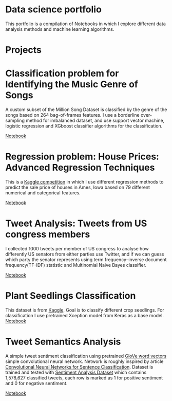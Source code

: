 # Data science portfolio

This portfolio is a compilation of Notebooks in which I explore different data analysis methods and machine learning algorithms.

# Projects

# Classification problem for Identifying the Music Genre of Songs

 A custom subset of the Million Song Dataset is classified by the genre of the songs based on 264 bag-of-frames features.
 I use a borderline over-sampling method for imbalanced dataset, and use support vector machine, logistic regression and XGboost classifier algorithms for the classification.
 
  [Notebook](https://github.com/ed-datascience/Data-Science/blob/master/Notebooks/Song_Classification.ipynb)
 
 # Regression problem: House Prices: Advanced Regression Techniques
 
 This is a [Kaggle competition](https://www.kaggle.com/c/house-prices-advanced-regression-techniques) in which I use different regression methods to predict the sale price of houses in Ames, Iowa based on 79 different numerical and categorical features.
 
 [Notebook](https://github.com/ed-datascience/Data-Science/blob/master/Notebooks/HousePriceRegression.ipynb)
 
 # Tweet Analysis: Tweets from US congress members
 
 I collected 1000 tweets per member of US congress to analyse how differently US senators from either parties use Twitter, and if we can guess which party the senator represents using term frequency–inverse document frequency(TF-IDF) statistic and Multinomial Naive Bayes classifier.
 
  [Notebook](https://github.com/ed-datascience/Data-Science/blob/master/Notebooks/Congress_Tweet_Analysis.ipynb)
  
  # Plant Seedlings Classification
  
  This dataset is from [Kaggle](https://www.kaggle.com/c/plant-seedlings-classification). Goal is to classify different crop seedlings. For classification I use pretrained Xception model from Keras as a base model.
  [Notebook](https://github.com/ed-datascience/Data-Science/blob/master/Notebooks/Plant_Seedlings_Classification.ipynb)
  
# Tweet Semantics Analysis

A simple tweet sentiment classification using pretrained [GloVe word vectors](https://nlp.stanford.edu/projects/glove/) simple convolutional neural network. Network is roughly inspired by article [Convolutional Neural Networks for Sentence Classification](https://arxiv.org/abs/1408.5882). Dataset is trained and tested with [Sentiment Analysis Dataset](http://thinknook.com/twitter-sentiment-analysis-training-corpus-dataset-2012-09-22/) which contains 1,578,627 classified tweets, each row is marked as 1 for positive sentiment and 0 for negative sentiment.

[Notebook](https://github.com/ed-datascience/Data-Science/blob/master/Notebooks/Tweet_Semantics_Analysis.ipynb)
